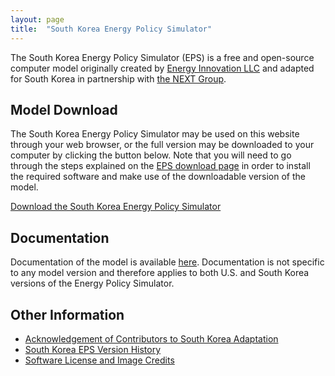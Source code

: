 ```yaml
---
layout: page
title:  "South Korea Energy Policy Simulator"
---
```


The South Korea Energy Policy Simulator (EPS) is a free and open-source computer model originally created by [Energy Innovation LLC](https://energyinnovation.org/) and adapted for South Korea in partnership with [the NEXT Group](http://m.nextgroup.or.kr/).

## Model Download

The South Korea Energy Policy Simulator may be used on this website through your web browser, or the full version may be downloaded to your computer by clicking the button below.  Note that you will need to go through the steps explained on the [EPS download page](https://docs.energypolicy.solutions/download) in order to install the required software and make use of the downloadable version of the model.

<p><a href="https://github.com/Energy-Innovation/eps-southkorea/archive/3.3.1.zip" class="btn">Download the South Korea Energy Policy Simulator</a></p>

## Documentation

Documentation of the model is available [here](https://docs.energypolicy.solutions/).  Documentation is not specific to any model version and therefore applies to both U.S. and South Korea versions of the Energy Policy Simulator.

## Other Information

* [Acknowledgement of Contributors to South Korea Adaptation](acknowledgement.html)
* [South Korea EPS Version History](version-history.html)
* [Software License and Image Credits](software-license.html)

